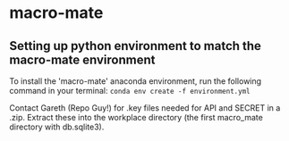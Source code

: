 # macro-mate

## Setting up python environment to match the macro-mate environment
To install the 'macro-mate' anaconda environment, run the following command in your terminal:
`conda env create -f environment.yml`

Contact Gareth (Repo Guy!) for .key files needed for API and SECRET in a .zip. Extract these into the workplace directory (the first macro_mate directory with db.sqlite3).